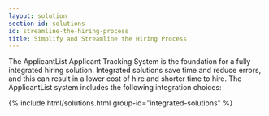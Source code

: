 ```yaml
---
layout: solution
section-id: solutions
id: streamline-the-hiring-process
title: Simplify and Streamline the Hiring Process
---
```


The ApplicantList Applicant Tracking System is the foundation for a fully integrated hiring solution. Integrated solutions save time and reduce errors, and this can result in a lower cost of hire and shorter time to hire. The ApplicantList system includes the following integration choices:

{% include html/solutions.html group-id="integrated-solutions" %}
